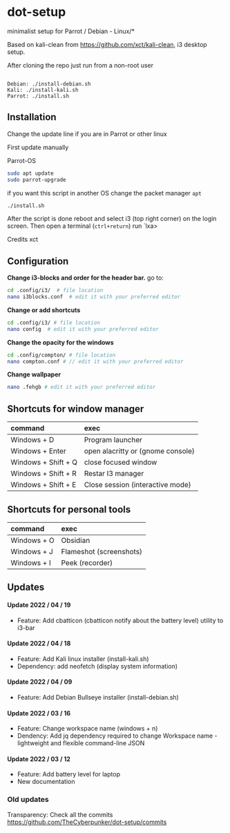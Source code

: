 # dot-setup
minimalist setup for Parrot / Debian - Linux/*

Based on kali-clean from https://github.com/xct/kali-clean, i3 desktop setup.

After cloning the repo just run from a non-root user

```Shell

Debian: ./install-debian.sh
Kali: ./install-kali.sh
Parrot: ./install.sh
```

## Installation

Change the update line if you are in Parrot or other linux

First update manually

Parrot-OS
````bash
sudo apt update
sudo parrot-upgrade
````

if you want this script in another OS change the packet manager `apt`

```bash
./install.sh
```

After the script is done reboot and select i3 (top right corner) on the login screen. Then open a terminal (`ctrl+return`) run `lxa>

Credits xct

## Configuration
**Change i3-blocks and order for the header bar.**
go to:
````bash
cd .config/i3/  # file location
nano i3blocks.conf  # edit it with your preferred editor
````

**Change or add shortcuts**
````bash
cd .config/i3/ # file location
nano config  # edit it with your preferred editor
````

**Change the opacity for the windows**
````bash
cd .config/compton/ # file location
nano compton.conf # // edit it with your preferred editor
````

**Change wallpaper**
````bash
nano .fehgb # edit it with your preferred editor
````


## Shortcuts for window manager
| command | exec |
| :--- | :--- |
| Windows + D | Program launcher|
| Windows + Enter | open alacritty or (gnome console)|
| Windows + Shift + Q | close focused window|
| Windows + Shift + R | Restar I3 manager |
| Windows + Shift + E |Close session (interactive mode) |


## Shortcuts for personal tools
| command | exec |
| :--- | :--- |
| Windows + O | Obsidian |
| Windows + J | Flameshot (screenshots) |
| Windows + I | Peek (recorder) |


## Updates

#### Update 2022 / 04 / 19
- Feature: Add cbatticon (cbatticon notify about the battery level) utility to i3-bar

#### Update 2022 / 04 / 18
- Feature: Add Kali linux installer (install-kali.sh)
- Dependency: add neofetch (display system information)

#### Update 2022 / 04 / 09
- Feature: Add Debian Bullseye installer (install-debian.sh)

#### Update 2022 / 03 / 16
- Feature: Change workspace name (windows + n)
- Dendency: Add jq dependency required to change Workspace name - lightweight and flexible command-line JSON

#### Update 2022 / 03 / 12
- Feature: Add battery level for laptop
- New documentation

### Old updates
Transparency: Check all the commits https://github.com/TheCyberpunker/dot-setup/commits
